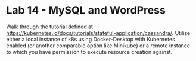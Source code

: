 # Lab 14 - MySQL and WordPress

Walk through the tutorial defined at https://kubernetes.io/docs/tutorials/stateful-application/cassandra/. Utilize either a local instance of k8s using Docker-Desktop with Kubernetes enabled (or another comparable option like Minikube) or a remote instance to which you have permission to execute resource creation against.
